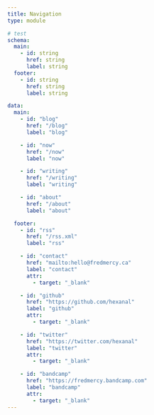 ```yaml
---
title: Navigation
type: module

# test
schema:
  main:
    - id: string
      href: string
      label: string
  footer:
    - id: string
      href: string
      label: string

data:
  main:
    - id: "blog"
      href: "/blog"
      label: "blog"

    - id: "now"
      href: "/now"
      label: "now"

    - id: "writing"
      href: "/writing"
      label: "writing"

    - id: "about"
      href: "/about"
      label: "about"

  footer:
    - id: "rss"
      href: "/rss.xml"
      label: "rss"

    - id: "contact"
      href: "mailto:hello@fredmercy.ca"
      label: "contact"
      attr:
        - target: "_blank"

    - id: "github"
      href: "https://github.com/hexanal"
      label: "github"
      attr:
        - target: "_blank"

    - id: "twitter"
      href: "https://twitter.com/hexanal"
      label: "twitter"
      attr:
        - target: "_blank"

    - id: "bandcamp"
      href: "https://fredmercy.bandcamp.com"
      label: "bandcamp"
      attr:
        - target: "_blank"
---
```

